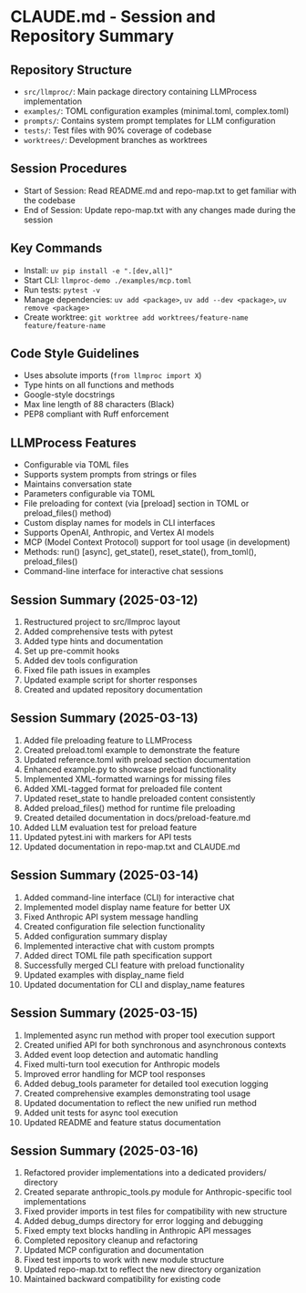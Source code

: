 # CLAUDE.md - Session and Repository Summary

## Repository Structure
- `src/llmproc/`: Main package directory containing LLMProcess implementation
- `examples/`: TOML configuration examples (minimal.toml, complex.toml)
- `prompts/`: Contains system prompt templates for LLM configuration
- `tests/`: Test files with 90% coverage of codebase
- `worktrees/`: Development branches as worktrees

## Session Procedures
- Start of Session: Read README.md and repo-map.txt to get familiar with the codebase
- End of Session: Update repo-map.txt with any changes made during the session

## Key Commands
- Install: `uv pip install -e ".[dev,all]"`
- Start CLI: `llmproc-demo ./examples/mcp.toml`
- Run tests: `pytest -v`
- Manage dependencies: `uv add <package>`, `uv add --dev <package>`, `uv remove <package>`
- Create worktree: `git worktree add worktrees/feature-name feature/feature-name`

## Code Style Guidelines
- Uses absolute imports (`from llmproc import X`)
- Type hints on all functions and methods
- Google-style docstrings
- Max line length of 88 characters (Black)
- PEP8 compliant with Ruff enforcement

## LLMProcess Features
- Configurable via TOML files
- Supports system prompts from strings or files
- Maintains conversation state
- Parameters configurable via TOML
- File preloading for context (via [preload] section in TOML or preload_files() method)
- Custom display names for models in CLI interfaces
- Supports OpenAI, Anthropic, and Vertex AI models
- MCP (Model Context Protocol) support for tool usage (in development)
- Methods: run() [async], get_state(), reset_state(), from_toml(), preload_files()
- Command-line interface for interactive chat sessions

## Session Summary (2025-03-12)
1. Restructured project to src/llmproc layout
2. Added comprehensive tests with pytest
3. Added type hints and documentation
4. Set up pre-commit hooks
5. Added dev tools configuration
6. Fixed file path issues in examples
7. Updated example script for shorter responses
8. Created and updated repository documentation

## Session Summary (2025-03-13)
1. Added file preloading feature to LLMProcess
2. Created preload.toml example to demonstrate the feature
3. Updated reference.toml with preload section documentation
4. Enhanced example.py to showcase preload functionality
5. Implemented XML-formatted warnings for missing files
6. Added XML-tagged format for preloaded file content
7. Updated reset_state to handle preloaded content consistently
8. Added preload_files() method for runtime file preloading
9. Created detailed documentation in docs/preload-feature.md
10. Added LLM evaluation test for preload feature
11. Updated pytest.ini with markers for API tests
12. Updated documentation in repo-map.txt and CLAUDE.md

## Session Summary (2025-03-14)
1. Added command-line interface (CLI) for interactive chat
2. Implemented model display name feature for better UX
3. Fixed Anthropic API system message handling 
4. Created configuration file selection functionality
5. Added configuration summary display
6. Implemented interactive chat with custom prompts
7. Added direct TOML file path specification support
8. Successfully merged CLI feature with preload functionality
9. Updated examples with display_name field
10. Updated documentation for CLI and display_name features

## Session Summary (2025-03-15)
1. Implemented async run method with proper tool execution support
2. Created unified API for both synchronous and asynchronous contexts
3. Added event loop detection and automatic handling
4. Fixed multi-turn tool execution for Anthropic models
5. Improved error handling for MCP tool responses
6. Added debug_tools parameter for detailed tool execution logging
7. Created comprehensive examples demonstrating tool usage
8. Updated documentation to reflect the new unified run method
9. Added unit tests for async tool execution
10. Updated README and feature status documentation

## Session Summary (2025-03-16)
1. Refactored provider implementations into a dedicated providers/ directory
2. Created separate anthropic_tools.py module for Anthropic-specific tool implementations
3. Fixed provider imports in test files for compatibility with new structure
4. Added debug_dumps directory for error logging and debugging
5. Fixed empty text blocks handling in Anthropic API messages
6. Completed repository cleanup and refactoring
7. Updated MCP configuration and documentation
8. Fixed test imports to work with new module structure
9. Updated repo-map.txt to reflect the new directory organization
10. Maintained backward compatibility for existing code